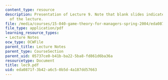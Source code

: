 ```yaml
---
content_type: resource
description: Presentation of Lecture 9. Note that blank slides indicate separate sections
  of the lecture.
file: /media/courses/15-040-game-theory-for-managers-spring-2004/eda0871f3b42a6c50b5d4a187dd57663_lec9.pdf
file_type: application/pdf
learning_resource_types:
- Lecture Notes
ocw_type: OCWFile
parent_title: Lecture Notes
parent_type: CourseSection
parent_uid: 05737ce0-b41b-ba22-5ba8-fd861d6ba36a
resourcetype: Document
title: lec9.pdf
uid: eda0871f-3b42-a6c5-0b5d-4a187dd57663
---
```

